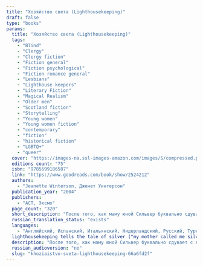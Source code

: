 ```yaml
---
title: "Хозяйство света (Lighthousekeeping)"
draft: false
type: "books"
params:
  title: "Хозяйство света (Lighthousekeeping)"
  tags:
    - "Blind"
    - "Clergy"
    - "Clergy fiction"
    - "Fiction general"
    - "Fiction psychological"
    - "Fiction romance general"
    - "Lesbians"
    - "Lighthouse keepers"
    - "Literary Fiction"
    - "Magical Realism"
    - "Older men"
    - "Scotland fiction"
    - "Storytelling"
    - "Young women"
    - "Young women fiction"
    - "contemporary"
    - "fiction"
    - "historical fiction"
    - "LGBTQ+"
    - "queer"
  cover: "https://images-na.ssl-images-amazon.com/images/S/compressed.photo.goodreads.com/books/1229468907i/2524212.jpg, https://images-na.ssl-images-amazon.com/images/S/compressed.photo.goodreads.com/books/1328875027i/15052.jpg"
  editions count: "75"
  isbn: "9785699186587"
  link: "https://www.goodreads.com/book/show/2524212"
  authors:
    - "Jeanette Winterson, Дженет Уинтерсон"
  publication_year: "2004"
  publishers:
    - "АСТ, Эксмо"
  page_count: "320"
  short_description: "После того, как маму юной Сильвер буквально сдувает с лица земли, девочка попадает к слепому и мудрому хранителю маяка Пью, который учит ее, что не дать свету угаснуть - это научиться рассказывать истории…"
  russian_translation_status: "exists"
  languages:
    - "Английский, Испанский, Итальянский, Нидерландский, Русский, Турецкий"
  lighthousekeeping tells the tale of silver ("my mother called me silver. i was born part precious metal, part pirate."), an orphaned girl who is taken in by blind mr. pew, the mysterious and miraculously old keeper of a lighthouse on the scottish coast. pew tells silver stories of babel dark, a nineteenth-century clergyman. dark lived two lives: "a public one mired in darkness and deceit and a private one bathed in the light of passionate love. For Silver, Dark's life becomes a map through her own darkness, into her own story, and, finally, into love.One of the most original and extraordinary writers of her generation, Jeanette Winterson has created a modern fable about the transformative power of storytelling."
  description: "После того, как маму юной Сильвер буквально сдувает с лица земли, девочка попадает к слепому и мудрому хранителю маяка Пью, который учит ее, что не дать свету угаснуть - это научиться рассказывать истории. И они увлекают девочку в глубины готического кошмара жизни священника Вавилона Мрака, где встречаются Роберт Луис Стивенсон и Чарлз Дарвин…\n\nLighthousekeeping tells the tale of Silver (\"My mother called me Silver. I was born part precious metal, part pirate.\"), an orphaned girl who is taken in by blind Mr. Pew, the mysterious and miraculously old keeper of a lighthouse on the Scottish coast. Pew tells Silver stories of Babel Dark, a nineteenth-century clergyman. Dark lived two lives: a public one mired in darkness and deceit and a private one bathed in the light of passionate love. For Silver, Dark's life becomes a map through her own darkness, into her own story, and, finally, into love.One of the most original and extraordinary writers of her generation, Jeanette Winterson has created a modern fable about the transformative power of storytelling."
  russian_audioversion: "no"
  slug: "khoziaistvo-sveta-lighthousekeeping-66a6fd2f"
---
```

